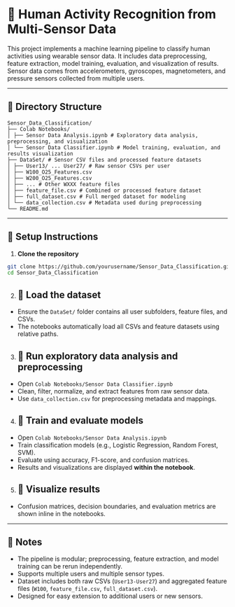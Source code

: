 # 🏃 Human Activity Recognition from Multi-Sensor Data

This project implements a machine learning pipeline to classify human activities using wearable sensor data. It includes data preprocessing, feature extraction, model training, evaluation, and visualization of results. Sensor data comes from accelerometers, gyroscopes, magnetometers, and pressure sensors collected from multiple users.

---

## 📁 Directory Structure
```
Sensor_Data_Classification/
├── Colab Notebooks/
│ ├── Sensor Data Analysis.ipynb # Exploratory data analysis, preprocessing, and visualization
│ └── Sensor Data Classifier.ipynb # Model training, evaluation, and results visualization
├── DataSet/ # Sensor CSV files and processed feature datasets
│ ├── User13/ ... User27/ # Raw sensor CSVs per user
│ ├── W100_O25_Features.csv
│ ├── W200_O25_Features.csv
│ ├── ... # Other WXXX feature files
│ ├── feature_file.csv # Combined or processed feature dataset
│ ├── full_dataset.csv # Full merged dataset for modeling
│ └── data_collection.csv # Metadata used during preprocessing
└── README.md
```
---

## 🧩 Setup Instructions

1. **Clone the repository**  

```bash
git clone https://github.com/yourusername/Sensor_Data_Classification.git
cd Sensor_Data_Classification
```

2. ## 🧩 Load the dataset

- Ensure the `DataSet/` folder contains all user subfolders, feature files, and CSVs.  
- The notebooks automatically load all CSVs and feature datasets using relative paths.

3. ## 🧩 Run exploratory data analysis and preprocessing

- Open `Colab Notebooks/Sensor Data Classifier.ipynb`  
- Clean, filter, normalize, and extract features from raw sensor data.  
- Use `data_collection.csv` for preprocessing metadata and mappings.

4. ## 🧩 Train and evaluate models

- Open `Colab Notebooks/Sensor Data Analysis.ipynb`  
- Train classification models (e.g., Logistic Regression, Random Forest, SVM).  
- Evaluate using accuracy, F1-score, and confusion matrices.  
- Results and visualizations are displayed **within the notebook**.

5. ## 🧩 Visualize results

- Confusion matrices, decision boundaries, and evaluation metrics are shown inline in the notebooks.

---

## 📌 Notes

- The pipeline is modular; preprocessing, feature extraction, and model training can be rerun independently.  
- Supports multiple users and multiple sensor types.  
- Dataset includes both raw CSVs (`User13-User27`) and aggregated feature files (`W100`, `feature_file.csv`, `full_dataset.csv`).  
- Designed for easy extension to additional users or new sensors.
